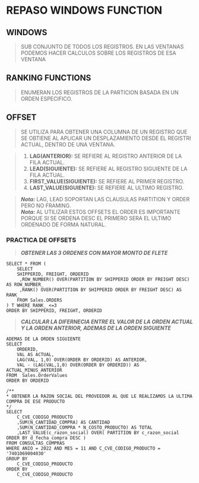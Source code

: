 # REPASO WINDOWS FUNCTION

## WINDOWS
> SUB CONJUNTO DE TODOS LOS REGISTROS. EN LAS VENTANAS PODEMOS HACER CALCULOS SOBRE LOS REGISTROS DE ESA VENTANA

## RANKING FUNCTIONS
> ENUMERAN LOS REGISTROS DE LA PARTICION BASADA EN UN ORDEN ESPECIFICO.

## OFFSET
> SE UTILIZA PARA OBTENER UNA COLUMNA DE UN REGISTRO QUE SE OBTIENE AL APLICAR UN DESPLAZAMIENTO DESDE EL REGISTRI ACTUAL, DENTRO DE UNA VENTANA.

> 1. **LAG(ANTERIOR):** SE REFIERE AL REGISTRO ANTERIOR DE LA FILA ACTUAL.
> 2. **LEAD(SIGUIENTE):** SE REFIERE AL REGISTRO SIGUIENTE DE LA FILA ACTUAL.
> 3. **FIRST_VALUE(SIGUIENTE):** SE REFIERE AL PRIMER REGISTRO. 
> 4. **LAST_VALUE(SIGUIENTE):** SE REFIERE AL ULTIMO REGISTRO.

> ***Nota:*** LAG, LEAD SOPORTAN LAS CLAUSULAS PARTITION Y ORDER PERO NO FRAMING.<br/> 
> ***Nota:*** AL UTILIZAR ESTOS OFFSETS EL ORDER ES IMPORTANTE PORQUE SI SE ORDENA DESC EL PRIMERO SERA EL ULTIMO ORDENADO DE FORMA NATURAL.

### PRACTICA DE OFFSETS
>  ***OBTENER LAS 3 ORDENES CON MAYOR MONTO DE FLETE***
```
SELECT * FROM (
	SELECT 
	SHIPPERID, FREIGHT, ORDERID
	 ,ROW_NUMBER() OVER(PARTITION BY SHIPPERID ORDER BY FREIGHT DESC) AS ROW_NUMBER_
	 ,RANK() OVER(PARTITION BY SHIPPERID ORDER BY FREIGHT DESC) AS RANK_
	FROM Sales.ORDERS
) T WHERE RANK_ <=3
ORDER BY SHIPPERID, FREIGHT, ORDERID
```

>  ***CALCULAR LA DIFERNECIA ENTRE EL VALOR DE LA ORDEN ACTUAL Y LA ORDEN ANTERIOR, ADEMAS DE LA ORDEN SIGUIENTE***
```
ADEMAS DE LA ORDEN SIGUIENTE
SELECT 
	ORDERID,
	VAL AS ACTUAL,
	LAG(VAL, 1,0) OVER(ORDER BY ORDERID) AS ANTERIOR,
	VAL - (LAG(VAL,1,0) OVER(ORDER BY ORDERID)) AS ACTUAL_MINUS_ANTERIOR
FROM  Sales.OrderValues
ORDER BY ORDERID
```

```
/**
* OBTENER LA RAZON SOCIAL DEL PROVEEDOR AL QUE LE REALIZAMOS LA ULTIMA COMPRA DE ESE PRODUCTO
*/
SELECT 
	C_CVE_CODIGO_PRODUCTO
	,SUM(N_CANTIDAD_COMPRA) AS CANTIDAD
	,SUM(N_CANTIDAD_COMPRA * N_COSTO_PRODUCTO) AS TOTAL
	,LAST_VALUE(c_razon_social) OVER( PARTITION BY c_razon_social  ORDER BY d_fecha_compra DESC )
FROM CONSULTAS_COMPRAS
WHERE ANIO = 2022 AND MES = 11 AND C_CVE_CODIGO_PRODUCTO = '7401069004030'
GROUP BY
	C_CVE_CODIGO_PRODUCTO
ORDER BY 
	C_CVE_CODIGO_PRODUCTO

```